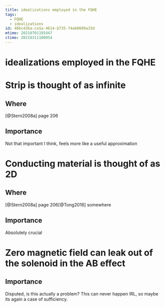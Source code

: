 ```yaml
---
title: idealizations employed in the FQHE
tags:
  - FQHE
  - idealizations
id: 48bc42ba-ca1a-4614-b735-74ab0609a33d
mtime: 20210701195447
ctime: 20210311100054
---
```


# idealizations employed in the FQHE

# Strip is thought of as infinite

## Where

[@Stern2008a] page 206

## Importance

Not that important I think, feels more like a useful approximation

# Conducting material is thought of as 2D

## Where

[@Stern2008a] page 206[@Tong2016] somewhere

## Importance

Absolutely crucial

# Zero magnetic field can leak out of the solenoid in the AB effect

## Importance

Disputed, is this actually a problem? This can never happen IRL, so maybe its again a case of sufficiency.
